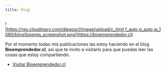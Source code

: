 ```yaml
---
title: blog
---
```


![https://res.cloudinary.com/diegoscl/image/upload/c_limit,f_auto,q_auto,w_1080/blog/bioemp_screenshot.png](https://bioemprendedor.cl)

Por el momento todas mis publicaciones las estoy haciendo en el blog **Bioemprendedor.cl**, así que te invito a visitarlo para que puedas leer las cosas que estoy compartiendo.

<ul class="actions">
	<li><a href="https://bioemprendedor.cl" target="_blank" class="button primary icon fa-external-link">Visitar Bioemprendedor.cl</a></li>
</ul>
